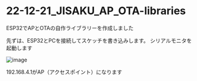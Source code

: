 # 22-12-21_JISAKU_AP_OTA-libraries
ESP32でAPとOTAの自作ライブラリーを作成しました

先ずは、ESP32とPCを接続してスケッチを書き込みします。
シリアルモニタを起動します

![image](https://user-images.githubusercontent.com/11044177/208805798-c440cb5f-3682-4c6d-9f6e-6bca7057a561.png)

192.168.4.1がAP（アクセスポイント）になります

